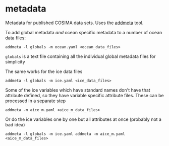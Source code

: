 # metadata
Metadata for published COSIMA data sets. Uses the [addmeta](https://github.com/coecms/addmeta) tool.

To add global metadata *and* ocean specific metadata to a number of ocean data files:

```
addmeta -l globals -m ocean.yaml <ocean_data_files> 
```

`globals` is a text file containing all the individual global metadata files for simplicity 

The same works for the ice data files
```
addmeta -l globals -m ice.yaml <ice_data_files>
```

Some of the ice variables which have standard names don't have that attribute defined, so
they have variable specific attribute files. These can be processed in a separate step
```
addmeta -m aice_m.yaml <aice_m_data_files>
```

Or do the ice variables one by one but all attributes at once (probably not a bad idea)
```
addmeta -l globals -m ice.yaml addmeta -m aice_m.yaml <aice_m_data_files>
```